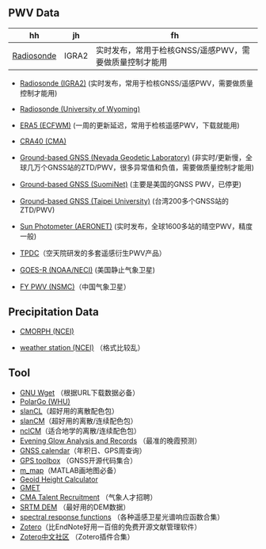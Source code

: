 ## PWV Data

| hh | jh | fh |
|--|--|--|
| [Radiosonde](https://www.ncei.noaa.gov/pub/data/igra/) | IGRA2 | 实时发布，常用于检核GNSS/遥感PWV，需要做质量控制才能用 |

- [Radiosonde (IGRA2)](https://www.ncei.noaa.gov/pub/data/igra/) (实时发布，常用于检核GNSS/遥感PWV，需要做质量控制才能用)

- [Radiosonde (University of Wyoming)](https://weather.uwyo.edu/upperair/seasia.html)

- [ERA5 (ECFWM)](https://cds.climate.copernicus.eu/datasets/reanalysis-era5-single-levels?tab=overview) (一周的更新延迟，常用于检核遥感PWV，下载就能用)

- [CRA40 (CMA)](https://data.cma.cn/data/cdcindex/cid/713f77e85a7f95e8.html)

- [Ground-based GNSS (Nevada Geodetic Laboratory)](http://geodesy.unr.edu/) (非实时/更新慢，全球几万个GNSS站的ZTD/PWV，很多异常值和负值，需要做质量控制才能用)

- [Ground-based GNSS (SuomiNet)](https://www.unidata.ucar.edu/data/suominet/) (主要是美国的GNSS PWV，已停更)

- [Ground-based GNSS (Taipei University)](https://www.gpsmet.ntpu.edu.tw/) (台湾200多个GNSS站的ZTD/PWV)

- [Sun Photometer (AERONET)](https://aeronet.gsfc.nasa.gov/) (实时发布，全球1600多站的晴空PWV，精度一般)

- [TPDC](https://data.tpdc.ac.cn/home)（空天院研发的多套遥感衍生PWV产品）

- [GOES-R (NOAA/NECI)](https://www.ncei.noaa.gov/products/goes-terrestrial-weather-abi-glm) (美国静止气象卫星)

- [FY PWV (NSMC)](http://sac347.nsmc.org.cn/nsmc/cn/home/)（中国气象卫星）

## Precipitation Data
- [CMORPH (NCEI)](https://www.ncei.noaa.gov/products/climate-data-records/precipitation-cmorph)

- [weather station (NCEI)](https://www.ncei.noaa.gov/maps/hourly/) （格式比较乱）

## Tool
- [GNU Wget](https://eternallybored.org/misc/wget/) （根据URL下载数据必备）
- [PolarGo (WHU)](https://polargo.cn/Long/)
- [slanCL](https://mp.weixin.qq.com/s/LHP5ElnHineDpAZ4J6zJLg)（超好用的离散配色包）
- [slanCM](https://mp.weixin.qq.com/s/6Fr2pYMrA5_EStF9UudvsQ)（超好用的离散/连续配色包）
- [nclCM](https://mp.weixin.qq.com/s/12hIvPfIs154UBqBwGonDA)（适合地学的离散/连续配色包）
- [Evening Glow Analysis and Records](https://sunsetbot.top/map/) （最准的晚霞预测）
- [GNSS calendar](https://www.gnsscalendar.com/)（年积日、GPS周查询）
- [GPS toolbox](https://geodesy.noaa.gov/gps-toolbox/index.shtml) （GNSS开源代码集合）
- [m_map](https://www-old.eoas.ubc.ca/~rich/map.html)（MATLAB画地图必备）
- [Geoid Height Calculator](https://www.unavco.org/software/geodetic-utilities/geoid-height-calculator/geoid-height-calculator.html)
- [GMET](http://gmet.users.sgg.whu.edu.cn/en/)
- [CMA Talent Recruitment](http://zp.cmatec.cn/GZBM/home.do) （气象人才招聘）
- [SRTM DEM](https://www.viewfinderpanoramas.org/Coverage%20map%20viewfinderpanoramas_org3.htm) （最好用的DEM数据）
- [spectral response functions](https://www.nwpsaf.eu/site/software/rttov/download/coefficients/spectral-response-functions/#visir) （各种遥感卫星光谱响应函数合集）
- [Zotero](https://www.zotero.org/)（比EndNote好用一百倍的免费开源文献管理软件）
- [Zotero中文社区](https://zotero-chinese.com/) （Zotero插件合集）